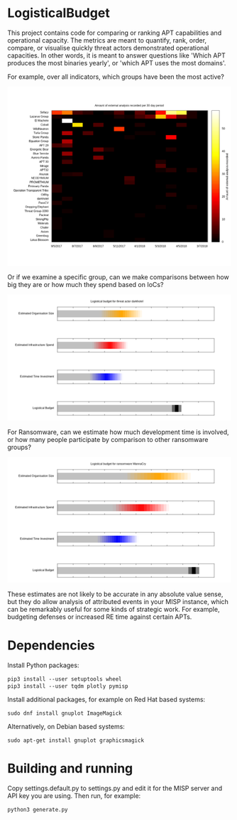 # LogisticalBudget
This project contains code for comparing or ranking APT capabilities and
operational capacity. The metrics are meant to quantify, rank, order,
compare, or visualise quickly threat actors demonstrated operational
capacities. In other words, it is meant to answer questions like 'Which
APT produces the most binaries yearly', or 'which APT uses the most
domains'.

For example, over all indicators, which groups have been the most active?

![Heatmap analysis of a few APTs](https://github.com/Concinnity-Risks/LogisticalBudget/blob/master/heatmap-analysis-monthly.png)

Or if we examine a specific group, can we make comparisons between how big they are or how much they spend based on IoCs?

![APT specific scorecard for darkhotel](https://github.com/Concinnity-Risks/LogisticalBudget/blob/master/scorecard-darkhotel.png)

For Ransomware, can we estimate how much development time is involved, or how many people participate by comparison to other ransomware groups?

![APT specific scorecard for Wannacry](https://github.com/Concinnity-Risks/LogisticalBudget/blob/master/scorecard-WannaCry.png)

These estimates are not likely to be accurate in any absolute value sense, but they do allow analysis of attributed events in your MISP instance, which can be remarkably useful for some kinds of strategic work. For example, budgeting defenses or increased RE time against certain APTs.

# Dependencies

Install Python packages:

    pip3 install --user setuptools wheel
    pip3 install --user tqdm plotly pymisp

Install additional packages, for example on Red Hat based systems:

    sudo dnf install gnuplot ImageMagick

Alternatively, on Debian based systems:

    sudo apt-get install gnuplot graphicsmagick

# Building and running

Copy settings.default.py to settings.py and edit it for the MISP server
and API key you are using.  Then run, for example:

    python3 generate.py
